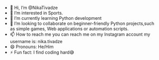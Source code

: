 - 👋 Hi, I’m @NikaTivadze
- 👀 I’m interested in Sports.
- 🌱 I’m currently learning Python development 
- 💞️ I’m looking to collaborate on beginner-friendly Python projects,such as simple games, Web applications or automation scripts. 
- 📫 How to reach me you can reach me on my Instagram account my username is: nika.tivadze 
- 😄 Pronouns: He/Him
- ⚡ Fun fact: I find coding hard😅

<!---
NikaTivadze/NikaTivadze is a ✨ special ✨ repository because its `README.md` (this file) appears on your GitHub profile.
You can click the Preview link to take a look at your changes.
--->
